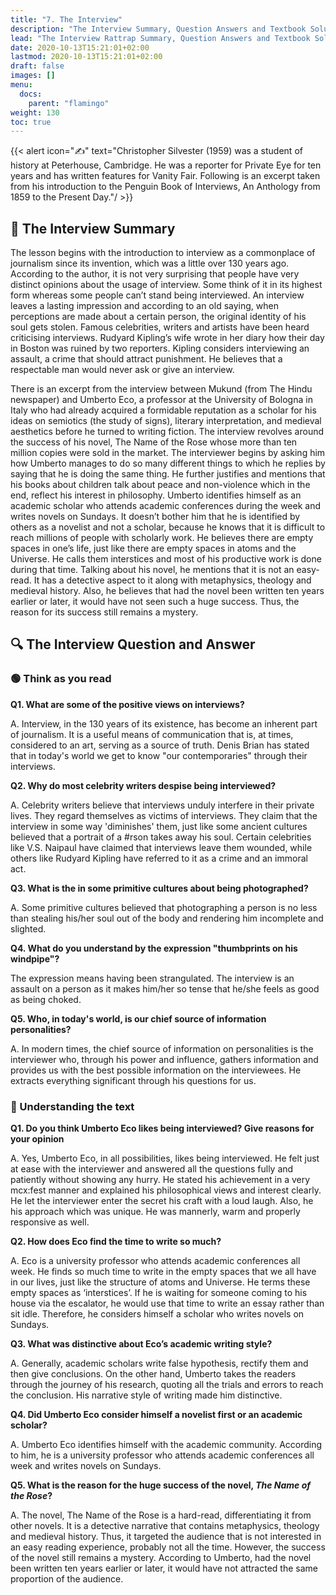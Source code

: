```yaml
---
title: "7. The Interview"
description: "The Interview Summary, Question Answers and Textbook Solutions"
lead: "The Interview Rattrap Summary, Question Answers and Textbook Solutions"
date: 2020-10-13T15:21:01+02:00
lastmod: 2020-10-13T15:21:01+02:00
draft: false
images: []
menu:
  docs:
    parent: "flamingo"
weight: 130
toc: true
---
```


{{< alert icon="✍️" text="Christopher Silvester (1959) was a student of history at Peterhouse, Cambridge. He was a reporter for Private Eye for ten years and has written features for Vanity Fair. Following is an excerpt taken from his introduction to the Penguin Book of Interviews, An Anthology from 1859 to the Present Day."/ >}}


## 📑 The Interview Summary

The lesson begins with the introduction to interview as a commonplace of journalism since its invention, which was a little over 130 years ago. According to the author, it is not very surprising that people have very distinct opinions about the usage of interview. Some think of it in its highest form whereas some people can’t stand being interviewed. An interview leaves a lasting impression and according to an old saying, when perceptions are made about a certain person, the original identity of his soul gets stolen. Famous celebrities, writers and artists have been heard criticising interviews. Rudyard Kipling’s wife wrote in her diary how their day in Boston was ruined by two reporters. Kipling considers interviewing an assault, a crime that should attract punishment. He believes that a respectable man would never ask or give an interview.

There is an excerpt from the interview between Mukund (from The Hindu newspaper) and Umberto Eco, a professor at the University of Bologna in Italy who had already acquired a formidable reputation as a scholar for his ideas on semiotics (the study of signs), literary interpretation, and medieval aesthetics before he turned to writing fiction. The interview revolves around the success of his novel, The Name of the Rose whose more than ten million copies were sold in the market. The interviewer begins by asking him how Umberto manages to do so many different things to which he replies by saying that he is doing the same thing. He further justifies and mentions that his books about children talk about peace and non-violence which in the end, reflect his interest in philosophy. Umberto identifies himself as an academic scholar who attends academic conferences during the week and writes novels on Sundays. It doesn’t bother him that he is identified by others as a novelist and not a scholar, because he knows that it is difficult to reach millions of people with scholarly work. He believes there are empty spaces in one’s life, just like there are empty spaces in atoms and the Universe. He calls them interstices and most of his productive work is done during that time. Talking about his novel, he mentions that it is not an easy-read. It has a detective aspect to it along with metaphysics, theology and medieval history. Also, he believes that had the novel been written ten years earlier or later, it would have not seen such a huge success. Thus, the reason for its success still remains a mystery.


## 🔍 The Interview Question and Answer

### 🟢 Think as you read

**Q1. What are some of the positive views on interviews?**

A. Interview, in the 130 years of its existence, has become an inherent part of journalism. It is a useful means of communication that is, at times, considered to an art, serving as a source of truth. Denis Brian has stated that in today's world we get to know "our contemporaries" through their interviews.

**Q2. Why do most celebrity writers despise being interviewed?**

A. Celebrity writers believe that interviews unduly interfere in their private lives. They regard themselves as victims of interviews. They claim that the interview in some way 'diminishes' them, just like some ancient cultures believed that a portrait of a #rson takes away his soul. Certain celebrities like V.S. Naipaul have claimed that interviews leave them wounded, while others like Rudyard Kipling have
referred to it as a crime and an immoral act.

**Q3. What is the in some primitive cultures about being photographed?**

A. Some primitive cultures believed that photographing a person is no less than stealing his/her soul out
of the body and rendering him incomplete and slighted.

**Q4. What do you understand by the expression "thumbprints on his windpipe"?**

The expression means having been strangulated. The interview is an assault on a person as it makes him/her so tense that he/she feels as good as being choked.

**Q5. Who, in today's world, is our chief source of information personalities?**

A. In modern times, the chief source of information on personalities is the interviewer who, through his
power and influence, gathers information and provides us with the best possible information on the
interviewees. He extracts everything significant through his questions for us.


### 🔴 Understanding the text

**Q1. Do you think Umberto Eco likes being interviewed? Give reasons for your opinion**

A. Yes, Umberto Eco, in all possibilities, likes being interviewed. He felt just at ease with the interviewer and answered all the questions fully and patiently without showing any hurry. He stated his achievement in a very mcx:fest manner and explained his philosophical views and interest clearly. He let the interviewer enter the secret his craft with a loud laugh. Also, he his approach which was unique. He was mannerly, warm and properly responsive as well.

**Q2. How does Eco find the time to write so much?**

A. Eco is a university professor who attends academic conferences all week. He finds so much time to write in the empty spaces that we all have in our lives, just like the structure of atoms and Universe. He terms these empty spaces as ‘interstices’. If he is waiting for someone coming to his house via the escalator, he would use that time to write an essay rather than sit idle. Therefore, he considers himself a scholar who writes novels on Sundays.

**Q3. What was distinctive about Eco’s academic writing style?**

A. Generally, academic scholars write false hypothesis, rectify them and then give conclusions. On the other hand, Umberto takes the readers through the journey of his research, quoting all the trials and errors to reach the conclusion. His narrative style of writing made him distinctive.

**Q4. Did Umberto Eco consider himself a novelist first or an academic scholar?**

A. Umberto Eco identifies himself with the academic community. According to him, he is a university professor who attends academic conferences all week and writes novels on Sundays.

**Q5. What is the reason for the huge success of the novel, *The Name of the Rose*?**

A. The novel, The Name of the Rose is a hard-read, differentiating it from other novels. It is a detective narrative that contains metaphysics, theology and medieval history. Thus, it targeted the audience that is not interested in an easy reading experience, probably not all the time. However, the success of the novel still remains a mystery. According to Umberto, had the novel been written ten years earlier or later, it would have not attracted the same proportion of the audience.
